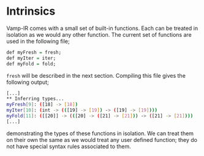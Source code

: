 # Intrinsics
<a name="HOF"></a>

Vamp-IR comes with a small set of built-in functions. Each can be treated in isolation as we would any other function. The current set of functions are used in the following file;

```haskell
def myFresh = fresh;
def myIter = iter;
def myFold = fold;
```

`fresh` will be described in the next section. Compiling this file gives the following output;

```bash
[...]
** Inferring types...
myFresh[9]: ([18] -> [18])
myIter[10]: (int -> (([19] -> [19]) -> ([19] -> [19])))
myFold[11]: ([[20]] -> (([20] -> ([21] -> [21])) -> ([21] -> [21])))
[...]
```

demonstrating the types of these functions in isolation. We can treat them on their own the same as we would treat any user defined function; they do not have special syntax rules associated to them.